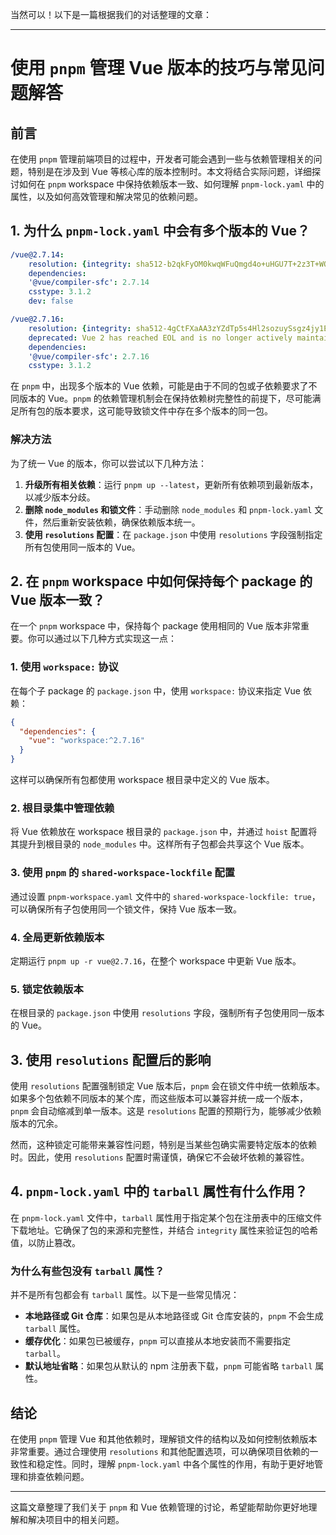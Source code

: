 当然可以！以下是一篇根据我们的对话整理的文章：

---

# 使用 `pnpm` 管理 Vue 版本的技巧与常见问题解答

## 前言

在使用 `pnpm` 管理前端项目的过程中，开发者可能会遇到一些与依赖管理相关的问题，特别是在涉及到 Vue 等核心库的版本控制时。本文将结合实际问题，详细探讨如何在 `pnpm` workspace 中保持依赖版本一致、如何理解 `pnpm-lock.yaml` 中的属性，以及如何高效管理和解决常见的依赖问题。

## 1. 为什么 `pnpm-lock.yaml` 中会有多个版本的 Vue？

```yaml
/vue@2.7.14:
    resolution: {integrity: sha512-b2qkFyOM0kwqWFuQmgd4o+uHGU7T+2z3T+WQp8UBjADfEv2n4FEMffzBmCKNP0IGzOEEfYjvtcC62xaSKeQDrQ==}
    dependencies:
    '@vue/compiler-sfc': 2.7.14
    csstype: 3.1.2
    dev: false

/vue@2.7.16:
    resolution: {integrity: sha512-4gCtFXaAA3zYZdTp5s4Hl2sozuySsgz4jy1EnpBHNfpMa9dK1ZCG7viqBPCwXtmgc8nHqUsAu3G4gtmXkkY3Sw==}
    deprecated: Vue 2 has reached EOL and is no longer actively maintained. See https://v2.vuejs.org/eol/ for more details.
    dependencies:
    '@vue/compiler-sfc': 2.7.16
    csstype: 3.1.2
```

在 `pnpm` 中，出现多个版本的 Vue 依赖，可能是由于不同的包或子依赖要求了不同版本的 Vue。`pnpm` 的依赖管理机制会在保持依赖树完整性的前提下，尽可能满足所有包的版本要求，这可能导致锁文件中存在多个版本的同一包。

### 解决方法

为了统一 Vue 的版本，你可以尝试以下几种方法：
1. **升级所有相关依赖**：运行 `pnpm up --latest`，更新所有依赖项到最新版本，以减少版本分歧。
2. **删除 `node_modules` 和锁文件**：手动删除 `node_modules` 和 `pnpm-lock.yaml` 文件，然后重新安装依赖，确保依赖版本统一。
3. **使用 `resolutions` 配置**：在 `package.json` 中使用 `resolutions` 字段强制指定所有包使用同一版本的 Vue。

## 2. 在 `pnpm` workspace 中如何保持每个 package 的 Vue 版本一致？

在一个 `pnpm` workspace 中，保持每个 package 使用相同的 Vue 版本非常重要。你可以通过以下几种方式实现这一点：

### 1. 使用 `workspace:` 协议
在每个子 package 的 `package.json` 中，使用 `workspace:` 协议来指定 Vue 依赖：
```json
{
  "dependencies": {
    "vue": "workspace:^2.7.16"
  }
}
```
这样可以确保所有包都使用 workspace 根目录中定义的 Vue 版本。

### 2. 根目录集中管理依赖
将 Vue 依赖放在 workspace 根目录的 `package.json` 中，并通过 `hoist` 配置将其提升到根目录的 `node_modules` 中。这样所有子包都会共享这个 Vue 版本。

### 3. 使用 `pnpm` 的 `shared-workspace-lockfile` 配置
通过设置 `pnpm-workspace.yaml` 文件中的 `shared-workspace-lockfile: true`，可以确保所有子包使用同一个锁文件，保持 Vue 版本一致。

### 4. 全局更新依赖版本
定期运行 `pnpm up -r vue@2.7.16`，在整个 workspace 中更新 Vue 版本。

### 5. 锁定依赖版本
在根目录的 `package.json` 中使用 `resolutions` 字段，强制所有子包使用同一版本的 Vue。

## 3. 使用 `resolutions` 配置后的影响

使用 `resolutions` 配置强制锁定 Vue 版本后，`pnpm` 会在锁文件中统一依赖版本。如果多个包依赖不同版本的某个库，而这些版本可以兼容并统一成一个版本，`pnpm` 会自动缩减到单一版本。这是 `resolutions` 配置的预期行为，能够减少依赖版本的冗余。

然而，这种锁定可能带来兼容性问题，特别是当某些包确实需要特定版本的依赖时。因此，使用 `resolutions` 配置时需谨慎，确保它不会破坏依赖的兼容性。

## 4. `pnpm-lock.yaml` 中的 `tarball` 属性有什么作用？

在 `pnpm-lock.yaml` 文件中，`tarball` 属性用于指定某个包在注册表中的压缩文件下载地址。它确保了包的来源和完整性，并结合 `integrity` 属性来验证包的哈希值，以防止篡改。

### 为什么有些包没有 `tarball` 属性？

并不是所有包都会有 `tarball` 属性。以下是一些常见情况：
- **本地路径或 Git 仓库**：如果包是从本地路径或 Git 仓库安装的，`pnpm` 不会生成 `tarball` 属性。
- **缓存优化**：如果包已被缓存，`pnpm` 可以直接从本地安装而不需要指定 `tarball`。
- **默认地址省略**：如果包从默认的 npm 注册表下载，`pnpm` 可能省略 `tarball` 属性。

## 结论

在使用 `pnpm` 管理 Vue 和其他依赖时，理解锁文件的结构以及如何控制依赖版本非常重要。通过合理使用 `resolutions` 和其他配置选项，可以确保项目依赖的一致性和稳定性。同时，理解 `pnpm-lock.yaml` 中各个属性的作用，有助于更好地管理和排查依赖问题。

---

这篇文章整理了我们关于 `pnpm` 和 Vue 依赖管理的讨论，希望能帮助你更好地理解和解决项目中的相关问题。